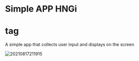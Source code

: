 # Simple APP HNGi <h1> tag
A simple app that collects user input and displays on the screen



![20210817211915](https://user-images.githubusercontent.com/58082611/130084038-1df493df-8c21-4415-9454-3e8e9ef2228f.gif)

